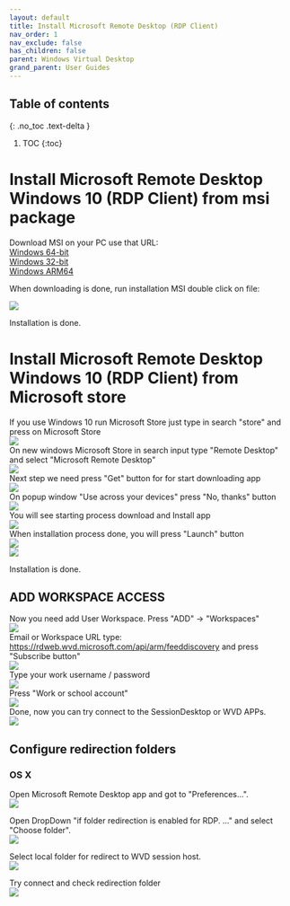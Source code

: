 ```yaml
---
layout: default
title: Install Microsoft Remote Desktop (RDP Client)
nav_order: 1
nav_exclude: false
has_children: false
parent: Windows Virtual Desktop
grand_parent: User Guides
---
```

## Table of contents
{: .no_toc .text-delta }

1. TOC
{:toc}

# Install Microsoft Remote Desktop Windows 10 (RDP Client) from msi package
Download MSI on your PC use that URL:   
[Windows 64-bit](https://go.microsoft.com/fwlink/?linkid=2068602)    
[Windows 32-bit](https://go.microsoft.com/fwlink/?linkid=2098960)   
[Windows ARM64](https://go.microsoft.com/fwlink/?linkid=2098961)  
  
When downloading is done, run installation MSI double click on file:   

![](../images/step_07.png)     
  
Installation is done.  

# Install Microsoft Remote Desktop Windows 10 (RDP Client) from Microsoft store
If you use Windows 10 run Microsoft Store just type in search "store" and press on Microsoft Store  
![](../images/step_01.png)     
On new windows Microsoft Store in search input type "Remote Desktop" and select "Microsoft Remote Desktop"  
![](../images/step_02.png)    
Next step we need press "Get" button for for start downloading app   
![](../images/step_03.png)   
On popup window "Use across your devices" press "No, thanks" button  
![](../images/step_04.png)  
You will see starting process download and Install app  
![](../images/step_05.png)  
When installation process done, you will press "Launch" button  
![](../images/step_06.png)  
![](../images/step_07.png)     
  
Installation is done.  


## ADD WORKSPACE ACCESS 
Now you need add User Workspace. Press "ADD" -> "Workspaces"  
![](../images/step_08.png)  
Email or Workspace URL type: https://rdweb.wvd.microsoft.com/api/arm/feeddiscovery  and press "Subscribe button"  
![](../images/step_09.png)    
Type your work username / password  
![](../images/step_10.png)   
Press "Work or school account"    
![](../images/step_11.png)  
Done, now you can try connect to the SessionDesktop or WVD APPs.  
![](../images/step_12.png)   

## Configure redirection folders  
### OS X  
Open Microsoft Remote Desktop app and got to "Preferences...".  
![](../images/WVD_OSX_CLIENT_01.png)   

Open DropDown "if folder redirection is enabled for RDP. ..." and select "Choose folder".  
![](../images/WVD_OSX_CLIENT_02.png)   

Select local folder for redirect to WVD session host.  
![](../images/WVD_OSX_CLIENT_03.png)   

Try connect and check redirection folder  
![](../images/WVD_OSX_CLIENT_04.png)   

